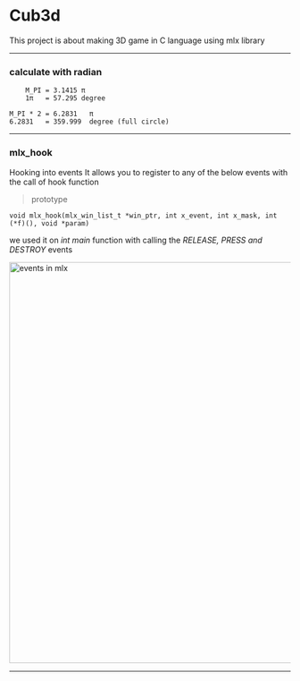 
# Cub3d
This project is about making 3D game in C language using mlx library
__________________________________________________________________________________________________________________

### calculate with radian
        M_PI = 3.1415 π
        1π   = 57.295 degree
        
    M_PI * 2 = 6.2831   π
    6.2831   = 359.999  degree (full circle)

_____________________________________________
    
    

### mlx_hook

Hooking into events It allows you to register to any of the below events with the call of hook function

> prototype

    void mlx_hook(mlx_win_list_t *win_ptr, int x_event, int x_mask, int (*f)(), void *param)

we used it on *int main* function with calling the *RELEASE, PRESS and DESTROY* events

<img width="717" alt="events in mlx" src="https://github.com/realdahh/Cub3d/assets/111651235/356b4041-17c0-48be-90f3-764f5c161853">

_____________________________________________
